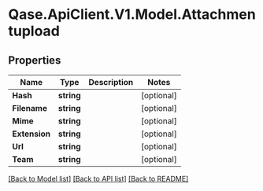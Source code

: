 # Qase.ApiClient.V1.Model.Attachmentupload

## Properties

Name | Type | Description | Notes
------------ | ------------- | ------------- | -------------
**Hash** | **string** |  | [optional] 
**Filename** | **string** |  | [optional] 
**Mime** | **string** |  | [optional] 
**Extension** | **string** |  | [optional] 
**Url** | **string** |  | [optional] 
**Team** | **string** |  | [optional] 

[[Back to Model list]](../../README.md#documentation-for-models) [[Back to API list]](../../README.md#documentation-for-api-endpoints) [[Back to README]](../../README.md)

